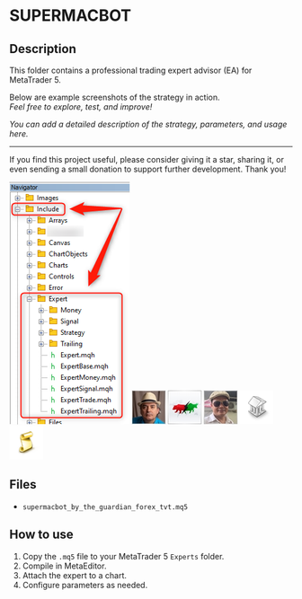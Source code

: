# SUPERMACBOT

## Description
This folder contains a professional trading expert advisor (EA) for MetaTrader 5.

Below are example screenshots of the strategy in action.  
*Feel free to explore, test, and improve!*

*You can add a detailed description of the strategy, parameters, and usage here.*

---

If you find this project useful, please consider giving it a star, sharing it, or even sending a small donation to support further development. Thank you!

![Screenshot](4978952063955.png)
![Screenshot](5B9159C3-EF07.jpg)
![Screenshot](6021AC6B-6CF1.jpg)
![Screenshot](6533D338-E4A7.jpg)
![Screenshot](library.png)
![Screenshot](script.png)

## Files
- `supermacbot_by_the_guardian_forex_tvt.mq5`

## How to use
1. Copy the `.mq5` file to your MetaTrader 5 `Experts` folder.
2. Compile in MetaEditor.
3. Attach the expert to a chart.
4. Configure parameters as needed.
